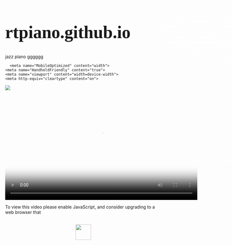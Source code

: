 # rtpiano.github.io
jazz piano
gggggg
<!DOCTYPE html>
<html>


<HEAD>
<meta name="Generator"/>
  <title>Robert Turner's Website | International Concert Pianist</title>

      <meta name="MobileOptimized" content="width">
    <meta name="HandheldFriendly" content="true">
    <meta name="viewport" content="width=device-width">
    <meta http-equiv="cleartype" content="on">


<style>
/* unvisited link */
a:link {
    color: white;
}

/* visited link */
a:visited {
    color: white;
}

/* mouse over link */
a:hover {
    color: grey;
}

/* selected link */
a:active {
    color: white;
}
</style>








<html>
<head>




<style>
p.serif {
    font-family: "Georgia", "TypewriterScribbled", serif;
}

p.sansserif {
    font-family: Franklin Gothic, arial black, Arial, Helvetica, sans-serif;
}
</style>
</head>
<body>



<p class="serif"></p>
<p class="sansserif"></p>

</style>

 <style type='text/css'>
            h1, h2, h3, h4, h5, h6 {
                font-family:Franklin Gothic;
            }
        </style>

<style>

h1 {
    font-size: 400%;
}

h2 {
    font-size: 240%;
}
h3 {
    font-size: 110%;
}

p {
    font-size: 100%;
}
</style>
</head>

<img src="rt blue.jpg">
<p>





 <left><video
    id="my-player"
    class="video-js"
    width="620" height="340" controls
    preload="auto"
    poster="//vjs.zencdn.net/v/oceans.png"
    data-setup='{}'>
  <source src="Amazing Grace - Art of Music 2 - Robert Turner at the Shanghai Pearl1.mp4" type="video/mp4"></source>
  <source src="//vjs.zencdn.net/v/oceans.webm" type="video/webm"></source>
  <source src="//vjs.zencdn.net/v/oceans.ogv" type="video/ogg"></source>
  <p class="vjs-no-js">
    To view this video please enable JavaScript, and consider upgrading to a
    web browser that
    <a href="http://videojs.com/html5-video-support/" target="_blank">
      supports HTML5 video
    </a>
  </p>
</video>
<br>
<center><a href="https://www.youtube.com/user/pianoturnerrobert"target="_blank"><img src="youtube logo.jpg" width="50"px, hight="50"px,></a>

<DIV STYLE="POSITION:ABSOLUTE;TOP:13PX; LEFT:669PX">


<div style="color:BLACK; margin:10px; padding:20px;width:600PX">








<h3><b><font color="white">ABOUT THE ARTIST:</b></h3>

<p>  Robert Turner is an inspired modern pianist who gained his first musical “chops” playing at the local Baptist churches 
in California before studying music at LA City College and Sacramento State University. He is greatly influenced by piano greats
 such as Gene Harris and Erroll Garner and has performed with the likes of Stevie Wonder and Dr. Dre. After spending 5 years in Japan
 partly studying music at the Yamaha school of music in Nagoya he relocated to Shanghai and has been a steady member of the band PGP and 
has also been a featured and award-winning artist with the Shanghai Symphony Orchestra. He has scored music for films such as Contradictions
 of the Heart and produced several CDs including China Piano, Silent Night and Soul Piano. <a href="bio page.html"target="_blank">(More)</a> <b>Tom Lee Pettersen - Sennheiser CN</b></p>

<body background="68739955-funk-wallpapers.png">

<DIV STYLE="POSITION:ABSOLUTE;TOP:286PX; LEFT:200PX">
<div style="color:BLACK; margin:10px; padding:20px;width:60PX">

<a href="https://www.amazon.com/Blues-feat-Cross-Kharon-Harrison/dp/B00QT0SBL0/ref=sr_1_1?s=dmusic&ie=UTF8&qid=1485195143&sr=1-1-mp3-albums-bar-strip-0&keywords=Robert+Turner+blues+for+gene" target="_blank"><IMG SRC="cd cover (2).JPG">BUY</a>
</div> 

<h3>CONTACT</h3>
<p>For Bookings in  USA please contact kiki at (831)-235-7662
<br>
Email - kikiwow@mac.com
<br>
For Bookings in China please contact Ruby at +(86)-137-6113-3326
<br>
Email - ruby@orienteam.com
<br>
Email - robertturnerpiano@gmail.com
<br> 
Robert has many videos on youtube.com
<footer>
  <p>Custom web design by: Robert Turner copyright 2014</p>

</footer>
</font>
</html>



